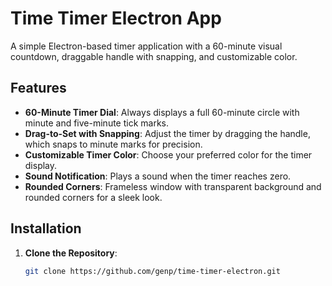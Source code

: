 # Time Timer Electron App

A simple Electron-based timer application with a 60-minute visual countdown, draggable handle with snapping, and customizable color.

## Features

- **60-Minute Timer Dial**: Always displays a full 60-minute circle with minute and five-minute tick marks.
- **Drag-to-Set with Snapping**: Adjust the timer by dragging the handle, which snaps to minute marks for precision.
- **Customizable Timer Color**: Choose your preferred color for the timer display.
- **Sound Notification**: Plays a sound when the timer reaches zero.
- **Rounded Corners**: Frameless window with transparent background and rounded corners for a sleek look.

## Installation

1. **Clone the Repository**:

   ```bash
   git clone https://github.com/genp/time-timer-electron.git

